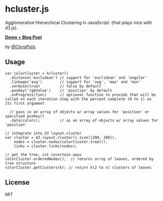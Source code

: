 # hcluster.js

Agglomerative Hierarchical Clustering in JavaScript. (that plays nice with d3.js).

**[Demo + Blog Post](http://www.bytemuse.com/post/crayon-hierarchical-clustering/)**

*by [@ChrisPolis](http://twitter.com/chrispolis)*

## Usage

```
var colorCluster = hcluster()
  .distance('euclidean') // support for 'euclidean' and 'angular'
  .linkage('avg')        // support for 'avg', 'max' and 'min'
  .verbose(true)         // false by default
  .posKey('rgbValue')    // 'position' by default
  .onProgress(func)      // optional function to provide that will be called on each iteration step with the percent complete (0 to 1) as its first argument

  // pass in an array of objects w/ array values for 'position' or specified posKey()
  .data(colors);         // as an array of objects w/ array values for 'position'

// integrate into d3 layout.cluster
var cluster = d3.layout.cluster().size([200, 200]),
    nodes = cluster.nodes(colorCluster.tree()),
    links = cluster.links(nodes);

// get the tree, cut incertain ways
colorCluster.orderedNodes();  // returns array of leaves, ordered by tree structure
colorCluster.getClusters(k); // return k(2 to n) clusters of leaves
```

## License

MIT
